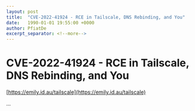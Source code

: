 ```yaml
---
layout: post
title:  "CVE-2022-41924 - RCE in Tailscale, DNS Rebinding, and You"
date:   1990-01-01 19:55:00 +0000
author: PfiatDe
excerpt_separator: <!--more-->
---
```


# CVE-2022-41924 - RCE in Tailscale, DNS Rebinding, and You

[https://emily.id.au/tailscale](https://emily.id.au/tailscale)

...
<!--more-->
